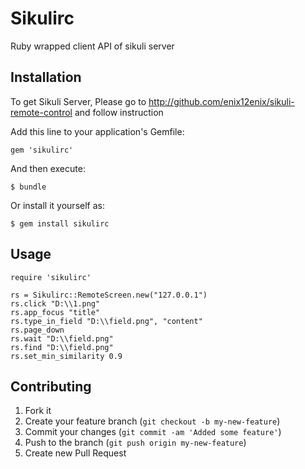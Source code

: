 # Sikulirc

Ruby wrapped client API of sikuli server

## Installation

To get Sikuli Server, Please go to http://github.com/enix12enix/sikuli-remote-control and follow instruction

Add this line to your application's Gemfile:

    gem 'sikulirc'

And then execute:

    $ bundle

Or install it yourself as:

    $ gem install sikulirc

## Usage

    require 'sikulirc'

    rs = Sikulirc::RemoteScreen.new("127.0.0.1")
    rs.click "D:\\1.png"
    rs.app_focus "title"
    rs.type_in_field "D:\\field.png", "content"
    rs.page_down
    rs.wait "D:\\field.png"
    rs.find "D:\\field.png"
    rs.set_min_similarity 0.9

## Contributing

1. Fork it
2. Create your feature branch (`git checkout -b my-new-feature`)
3. Commit your changes (`git commit -am 'Added some feature'`)
4. Push to the branch (`git push origin my-new-feature`)
5. Create new Pull Request
